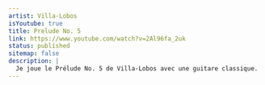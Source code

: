 ```yaml
---
artist: Villa-Lobos
isYoutube: true
title: Prelude No. 5
link: https://www.youtube.com/watch?v=2Al96fa_2uk
status: published
sitemap: false
description: |
  Je joue le Prélude No. 5 de Villa-Lobos avec une guitare classique.
---
```

